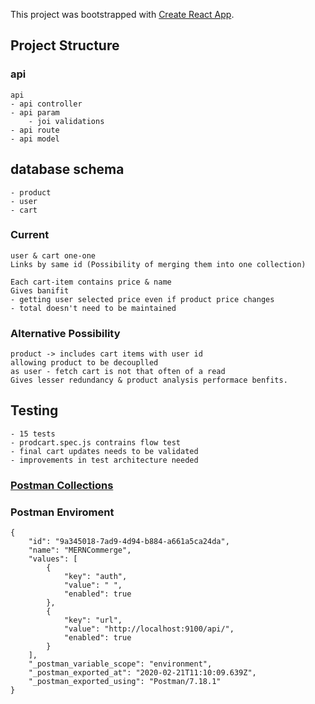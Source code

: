 This project was bootstrapped with [Create React App](https://github.com/facebook/create-react-app).

## Project Structure

### api
    
    api
    - api controller
    - api param
        - joi validations
    - api route
    - api model


## database schema

    - product
    - user
    - cart

### Current 
    user & cart one-one
    Links by same id (Possibility of merging them into one collection)
    
    Each cart-item contains price & name
    Gives banifit
    - getting user selected price even if product price changes
    - total doesn't need to be maintained


### Alternative Possibility
    product -> includes cart items with user id
    allowing product to be decouplled
    as user - fetch cart is not that often of a read
    Gives lesser redundancy & product analysis performace benfits.
    

## Testing
    - 15 tests
    - prodcart.spec.js contrains flow test
    - final cart updates needs to be validated
    - improvements in test architecture needed

### [Postman Collections](https://www.getpostman.com/collections/9a16fc297afd4552585a)

### Postman Enviroment
    {
        "id": "9a345018-7ad9-4d94-b884-a661a5ca24da",
        "name": "MERNCommerge",
        "values": [
            {
                "key": "auth",
                "value": " ",
                "enabled": true
            },
            {
                "key": "url",
                "value": "http://localhost:9100/api/",
                "enabled": true
            }
        ],
        "_postman_variable_scope": "environment",
        "_postman_exported_at": "2020-02-21T11:10:09.639Z",
        "_postman_exported_using": "Postman/7.18.1"
    }